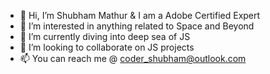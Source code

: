 - 👋 Hi, I’m Shubham Mathur & I am a Adobe Certified Expert
- 👀 I’m interested in anything related to Space and Beyond
- 🌱 I’m currently diving into deep sea of JS
- 💞️ I’m looking to collaborate on JS projects
- 📫 You can reach me @ coder_shubham@outlook.com

<!---
shubham03mathur/shubham03mathur is a ✨ special ✨ repository because its `README.md` (this file) appears on your GitHub profile.
You can click the Preview link to take a look at your changes.
--->
